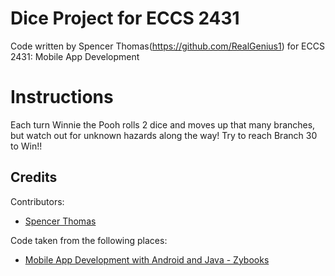 # Dice Project for ECCS 2431

Code written by Spencer Thomas(https://github.com/RealGenius1) for ECCS 2431: Mobile App Development

# Instructions

Each turn Winnie the Pooh rolls 2 dice and moves up that many branches, but watch out for unknown hazards along the way!
Try to reach Branch 30 to Win!!

## Credits

Contributors:
- [Spencer Thomas](https://github.com/RealGenius1)

Code taken from the following places:
- [Mobile App Development with Android and Java - Zybooks](https://www.zybooks.com/catalog/mobile-app-development-android-java/#toggle-id-1)